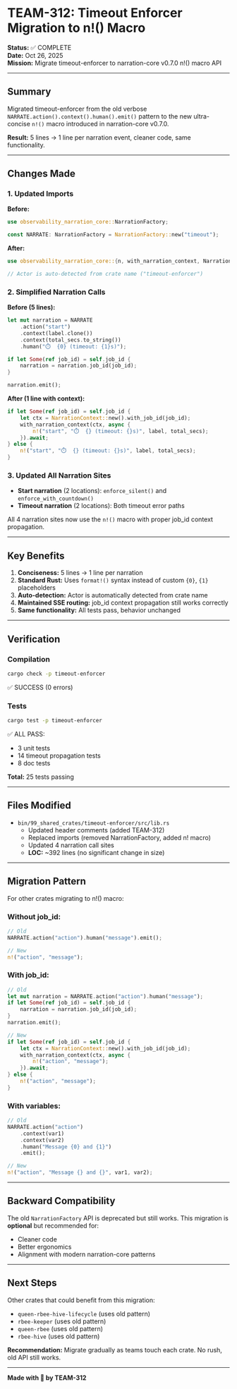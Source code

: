 # TEAM-312: Timeout Enforcer Migration to n!() Macro

**Status:** ✅ COMPLETE  
**Date:** Oct 26, 2025  
**Mission:** Migrate timeout-enforcer to narration-core v0.7.0 n!() macro API

---

## Summary

Migrated timeout-enforcer from the old verbose `NARRATE.action().context().human().emit()` pattern to the new ultra-concise `n!()` macro introduced in narration-core v0.7.0.

**Result:** 5 lines → 1 line per narration event, cleaner code, same functionality.

---

## Changes Made

### 1. Updated Imports

**Before:**
```rust
use observability_narration_core::NarrationFactory;

const NARRATE: NarrationFactory = NarrationFactory::new("timeout");
```

**After:**
```rust
use observability_narration_core::{n, with_narration_context, NarrationContext};

// Actor is auto-detected from crate name ("timeout-enforcer")
```

### 2. Simplified Narration Calls

**Before (5 lines):**
```rust
let mut narration = NARRATE
    .action("start")
    .context(label.clone())
    .context(total_secs.to_string())
    .human("⏱️  {0} (timeout: {1}s)");

if let Some(ref job_id) = self.job_id {
    narration = narration.job_id(job_id);
}

narration.emit();
```

**After (1 line with context):**
```rust
if let Some(ref job_id) = self.job_id {
    let ctx = NarrationContext::new().with_job_id(job_id);
    with_narration_context(ctx, async {
        n!("start", "⏱️  {} (timeout: {}s)", label, total_secs);
    }).await;
} else {
    n!("start", "⏱️  {} (timeout: {}s)", label, total_secs);
}
```

### 3. Updated All Narration Sites

- **Start narration** (2 locations): `enforce_silent()` and `enforce_with_countdown()`
- **Timeout narration** (2 locations): Both timeout error paths

All 4 narration sites now use the `n!()` macro with proper job_id context propagation.

---

## Key Benefits

1. **Conciseness:** 5 lines → 1 line per narration
2. **Standard Rust:** Uses `format!()` syntax instead of custom `{0}`, `{1}` placeholders
3. **Auto-detection:** Actor is automatically detected from crate name
4. **Maintained SSE routing:** job_id context propagation still works correctly
5. **Same functionality:** All tests pass, behavior unchanged

---

## Verification

### Compilation
```bash
cargo check -p timeout-enforcer
```
✅ SUCCESS (0 errors)

### Tests
```bash
cargo test -p timeout-enforcer
```
✅ ALL PASS:
- 3 unit tests
- 14 timeout propagation tests
- 8 doc tests

**Total:** 25 tests passing

---

## Files Modified

- `bin/99_shared_crates/timeout-enforcer/src/lib.rs`
  - Updated header comments (added TEAM-312)
  - Replaced imports (removed NarrationFactory, added n! macro)
  - Updated 4 narration call sites
  - **LOC:** ~392 lines (no significant change in size)

---

## Migration Pattern

For other crates migrating to n!() macro:

### Without job_id:
```rust
// Old
NARRATE.action("action").human("message").emit();

// New
n!("action", "message");
```

### With job_id:
```rust
// Old
let mut narration = NARRATE.action("action").human("message");
if let Some(ref job_id) = self.job_id {
    narration = narration.job_id(job_id);
}
narration.emit();

// New
if let Some(ref job_id) = self.job_id {
    let ctx = NarrationContext::new().with_job_id(job_id);
    with_narration_context(ctx, async {
        n!("action", "message");
    }).await;
} else {
    n!("action", "message");
}
```

### With variables:
```rust
// Old
NARRATE.action("action")
    .context(var1)
    .context(var2)
    .human("Message {0} and {1}")
    .emit();

// New
n!("action", "Message {} and {}", var1, var2);
```

---

## Backward Compatibility

The old `NarrationFactory` API is deprecated but still works. This migration is **optional** but recommended for:
- Cleaner code
- Better ergonomics
- Alignment with modern narration-core patterns

---

## Next Steps

Other crates that could benefit from this migration:
- `queen-rbee-hive-lifecycle` (uses old pattern)
- `rbee-keeper` (uses old pattern)
- `queen-rbee` (uses old pattern)
- `rbee-hive` (uses old pattern)

**Recommendation:** Migrate gradually as teams touch each crate. No rush, old API still works.

---

**Made with 💝 by TEAM-312**
